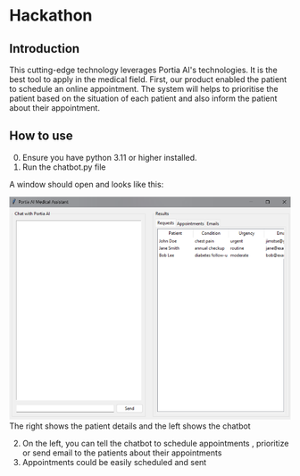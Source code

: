 # Hackathon

## Introduction
This cutting-edge technology leverages Portia AI's technologies. It is the best tool to apply in the medical field. First, our product enabled the patient to schedule an online appointment. The system will helps to prioritise the patient based on the  situation of each patient and also inform the patient about their appointment.

## How to use
0. Ensure you have python 3.11 or higher installed.
1. Run the chatbot.py file

A window should open and looks like this:

![img.png](images/img.png)
The right shows the patient details and the left shows the chatbot

2. On the left, you can tell the chatbot to schedule appointments , prioritize or send email to the patients about their appointments
3. Appointments could be easily scheduled and sent
